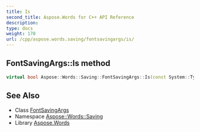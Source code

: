 ```yaml
---
title: Is
second_title: Aspose.Words for C++ API Reference
description: 
type: docs
weight: 170
url: /cpp/aspose.words.saving/fontsavingargs/is/
---
```

## FontSavingArgs::Is method




```cpp
virtual bool Aspose::Words::Saving::FontSavingArgs::Is(const System::TypeInfo &target) const override
```

## See Also

* Class [FontSavingArgs](../)
* Namespace [Aspose::Words::Saving](../../)
* Library [Aspose.Words](../../../)
